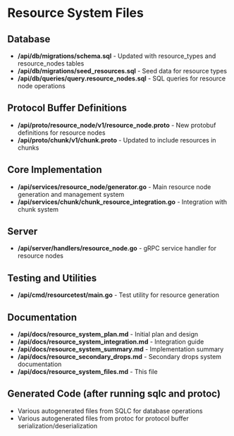 # Resource System Files

## Database

- **/api/db/migrations/schema.sql** - Updated with resource_types and resource_nodes tables
- **/api/db/migrations/seed_resources.sql** - Seed data for resource types
- **/api/db/queries/query.resource_nodes.sql** - SQL queries for resource node operations

## Protocol Buffer Definitions

- **/api/proto/resource_node/v1/resource_node.proto** - New protobuf definitions for resource nodes
- **/api/proto/chunk/v1/chunk.proto** - Updated to include resources in chunks

## Core Implementation

- **/api/services/resource_node/generator.go** - Main resource node generation and management system
- **/api/services/chunk/chunk_resource_integration.go** - Integration with chunk system

## Server

- **/api/server/handlers/resource_node.go** - gRPC service handler for resource nodes

## Testing and Utilities

- **/api/cmd/resourcetest/main.go** - Test utility for resource generation

## Documentation

- **/api/docs/resource_system_plan.md** - Initial plan and design
- **/api/docs/resource_system_integration.md** - Integration guide
- **/api/docs/resource_system_summary.md** - Implementation summary
- **/api/docs/resource_secondary_drops.md** - Secondary drops system documentation
- **/api/docs/resource_system_files.md** - This file

## Generated Code (after running sqlc and protoc)

- Various autogenerated files from SQLC for database operations
- Various autogenerated files from protoc for protocol buffer serialization/deserialization